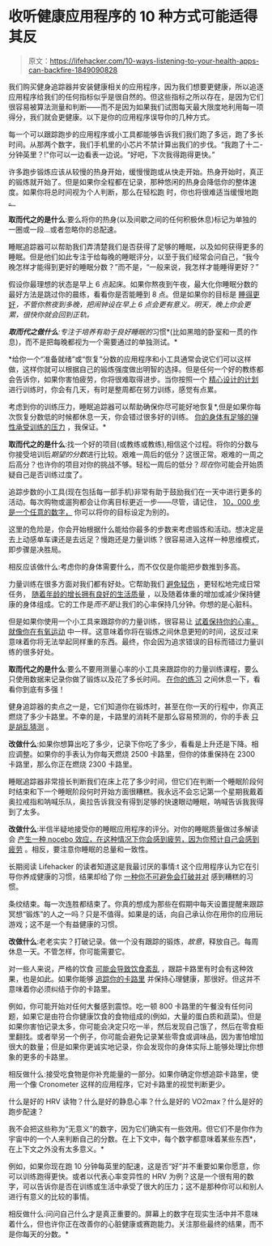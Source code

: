 # 收听健康应用程序的 10 种方式可能适得其反

> 原文：<https://lifehacker.com/10-ways-listening-to-your-health-apps-can-backfire-1849090828>

我们购买健身追踪器并安装健康相关的应用程序，因为我们想要更健康，所以追逐应用程序给我们的任何指标似乎是很自然的。但这些指标之所以存在，是因为它们很容易被算法测量和判断——而不是因为如果我们试图每天最大限度地利用每一项得分，我们就会更健康。以下是你的应用程序误导你的几种方式。

每一个可以跟踪跑步的应用程序或小工具都能够告诉我们我们跑了多远，跑了多长时间。从那两个数字，我们手机里的小芯片不禁计算出我们的步伐。“我跑了十二- 分钟英里？!"你可以一边看表一边说。“好吧，下次我得跑得更快。”

许多跑步锻炼应该从较慢的热身开始，缓慢慢跑或从快走开始。热身开始时，真正的锻炼就开始了。但是如果你全程都在记录，那种悠闲的热身会降低你的整体速度。如果你将总时间视为个人判断，那么在轻松跑 时，你也将很难适当缓慢地跑 [。](https://lifehacker.com/how-to-run-slower-to-run-faster-1847752652)

**取而代之的是什么**:要么将你的热身(以及间歇之间的任何积极休息)标记为单独的一圈或一段...或者忽略你的总配速。

睡眠追踪器可以帮助我们弄清楚我们是否获得了足够的睡眠，以及如何获得更多的睡眠。但是他们如此专注于给每晚的睡眠评分，以至于我们经常会问自己，“我今晚怎样才能得到更好的睡眠分数？”而不是，“一般来说，我怎样才能睡得更好？”

假设你最理想的状态是早上 6 点起床。如果你熬夜到午夜，最大化你睡眠分数的最好方法是跳过你的晨练，看看你是否能睡到 8 点。但是如果你的目标是 [睡得更好](https://lifehacker.com/11-sleep-myths-you-need-to-stop-believing-1848463000)*，不管你熬夜到多晚，把闹钟设在早上 6 点会更有意义。明天，晚上你会更累，很快你就会回到正轨。*

***取而代之做什么**:专注于培养有助于良好睡眠的*习惯*(比如黑暗的卧室和一贯的作息)，而不是把每晚都视为一个需要通过的单独测试。*

 *给你一个“准备就绪”或“恢复”分数的应用程序和小工具通常会说它们可以这样做，这样你就可以根据自己的锻炼强度做出明智的选择。但是任何一个好的教练都会告诉你，如果你害怕疲劳，你将很难取得进步。当你按照一个 [精心设计的计划](https://lifehacker.com/why-you-need-a-lifting-program-1847476779) 进行训练时，你会有几天，有时是整周都在努力训练，感觉有点累。

考虑到你的训练压力，睡眠追踪器可以帮助确保你尽可能好地恢复*,但是如果你每次恢复分数低的时候都休息一天，你会错过很多好的训练。 [你的身体有足够的弹性承受训练的压力](https://lifehacker.com/what-listen-to-your-body-really-means-1846458085) ，我保证。*

**取而代之的是什么**:找一个好的项目(或教练或教练),相信这个过程。将你的分数与你接受培训后*期望的分数*进行比较。艰难一周后的低分？这很正常。艰难的一周之后高分？也许你的项目对你的挑战不够。轻松一周后的低分？*现在*你可能会开始质疑自己是否训练过度了。

追踪步数的小工具(现在包括每一部手机)非常有助于鼓励我们在一天中进行更多的活动。每次购物或遛狗都会让你离目标更近一步——尽管，请记住， [10，000 步是一个任意的数字，](https://lifehacker.com/10-000-steps-is-a-bullshit-goal-1828861391) 你可以将你的目标设定为别的。

这里的危险是，你会开始根据什么能给你最多的步数来考虑锻炼和活动。想决定是去上动感单车课还是去远足？慢跑还是力量训练？很容易进入这样一种思维模式，即步骤是决胜局。

相反应该做什么:考虑你的身体需要什么，而不仅仅是你能把步数推到多高。

力量训练在很多方面对我们都有好处。它帮助我们 [避免轻伤](https://lifehacker.com/why-you-need-to-lift-weights-if-you-play-a-sport-1847339070) ，更轻松地完成日常任务， [随着年龄的增长拥有良好的生活质量](https://lifehacker.com/why-sitting-on-the-ground-can-be-good-for-your-health-1848563060) ，以及随着体重的增加或减少保持健康的身体组成。它的工作是*而不是*让我们的心率保持几分钟。你想的是心脏科。

但是如果你使用一个小工具来跟踪你的力量训练，很容易让 [试着保持你的心率，就像你在有氧运动](https://lifehacker.com/please-stop-checking-your-heart-rate-so-much-1848436865) 中一样。这意味着你将在锻炼之间休息更短的时间，这反过来意味着你将无法举起同样重的东西。最终，你会因为追求错误的目标而错过力量训练的很多好处。

**取而代之的是什么**:要么不要用测量心率的小工具来跟踪你的力量训练课程，要么只使用数据来记录你做了锻炼以及花了多长时间。 [在你的练习](https://lifehacker.com/how-long-you-should-rest-between-sets-for-the-biggest-t-1782785683) 之间休息一下，看看你到底有多强！

健身追踪器的卖点之一是，它们知道你在锻炼时，甚至在你一天的行程中，你真正燃烧了多少卡路里。不幸的是，卡路里的消耗不是那么容易预测的，你的手表 [只是胡乱猜测](https://lifehacker.com/why-you-cant-trust-your-fitness-tracker-on-calorie-burn-1849003730) 。

**改做什么**:如果你想算出吃了多少，记录下你吃了多少，看看是上升还是下降。相应调整。如果你的手表认为你每天燃烧 2500 卡路里，但你的体重保持在 2300 卡路里，那么你正在燃烧 2300 卡路里。

睡眠追踪器非常擅长判断我们在床上花了多少时间，但它们在判断一个睡眠阶段何时结束和下一个睡眠阶段何时开始方面很糟糕。我永远不会忘记第一个星期我戴着奥拉戒指和呐喊乐队，奥拉告诉我没有得到足够的快速眼动睡眠，呐喊告诉我我得到了太多。

**改做什么**:半信半疑地接受你的睡眠应用程序的评分。对你的睡眠质量做过多解读会 [产生一种 nocebo 效应，在这种情况下你会感到疲劳，因为你预计自己会感到疲劳](https://lifehacker.com/dont-worry-if-your-sleep-tracker-says-your-sleep-was-ba-1833848640) 。相反，要注意你睡眠的总量和一致性。

长期阅读 Lifehacker 的读者知道这是我最讨厌的事情:t 这个应用程序认为它在引导你养成健康的习惯，结果却给了你 [一种你不可避免会打破并对](https://lifehacker.com/go-ahead-and-break-your-streak-1832526586) 感到糟糕的习惯。

条纹结束。每一次连胜都结束了。你真的想成为那些在假期中每天设置提醒来跟踪冥想“锻炼”的人之一吗？只是不值得。如果是的话，向自己承认你在用你的应用玩游戏；这不是一个有益健康的习惯。

**改做什么**:老老实实？打破记录。做一个没有跟踪的锻炼，*故意*，释放自己。每周休息一天。不管怎样，你可能需要它。

对一些人来说，严格的饮食 [可能会导致饮食紊乱](https://lifehacker.com/how-diets-like-whole30-can-lead-to-eating-disorders-1823093555) ，跟踪卡路里有时会有这种效果，也是如此。如果你能够 [追踪你的卡路里](https://lifehacker.com/how-to-lose-weight-without-buying-into-any-more-diet-bu-1847818364) 并保持心理健康，那很好。但这并不意味着你必须纠结于你的卡路里。

例如，你可能开始对任何大餐感到震惊。吃一顿 800 卡路里的午餐没有任何问题，如果它是由符合你健康饮食的食物组成的(例如，大量的蛋白质和蔬菜)。但是如果你害怕记录太多，你可能会决定只吃一半，然后发现自己饿了，然后在零食柜里翻找。或者举另一个例子，你可能会避免记录某些零食或调味品，因为害怕增加很大的数量；但是如果你更诚实地记录，你会发现你的身体实际上能够处理比你想象的更多的卡路里。

相反做什么:接受吃食物是你补充能量的一部分。如果你确定你想追踪卡路里，使用一个像 Cronometer 这样的应用程序，它对卡路里的视觉判断更少。

什么是好的 HRV 读物？什么是好的静息心率？什么是好的 VO2max？什么是好的跑步配速？

我不会把这些称为“无意义”的数字，因为它们确实有一些效用。但它们不是你作为宇宙中的一个人来判断自己的分数。在上下文中，每个数字都意味着某些东西*，在上下文之外没有太多意义。*

例如，如果你现在跑 10 分钟每英里的配速，这是否“好”并不重要如果你愿意，你可以训练跑得更快。或者以代表心率变异性的 HRV 为例？这是一个很有用的数字，可以告诉你是否在训练或生活中承受了很大的压力；这不是那种你可以和别人进行有意义的比较的事情。

相反做什么:问问自己什么才是真正重要的。屏幕上的数字在现实生活中并不意味着什么，但也许你正在改善你的心脏健康或赛跑能力。关注那些最终的结果，而不是你每天的分数。*